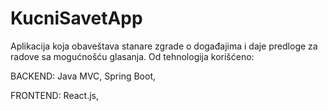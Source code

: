# KucniSavetApp
Aplikacija koja obaveštava stanare zgrade o događajima i daje predloge za radove sa mogućnošću glasanja.
Od tehnologija korišćeno:

BACKEND:
Java MVC, Spring Boot, 

FRONTEND:
React.js, 
